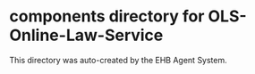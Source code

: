 # components directory for OLS-Online-Law-Service

This directory was auto-created by the EHB Agent System.